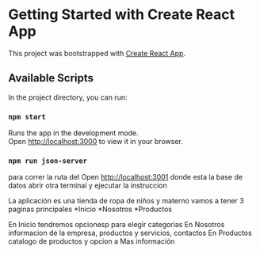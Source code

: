 # Getting Started with Create React App

This project was bootstrapped with [Create React App](https://github.com/facebook/create-react-app).

## Available Scripts

In the project directory, you can run:

### `npm start`

Runs the app in the development mode.\
Open [http://localhost:3000](http://localhost:3000) to view it in your browser.

### `npm run json-server`
para correr la ruta del 
Open [http://localhost:3001](http://localhost:3001/PRODUCTOS) donde esta la base de datos abrir otra terminal y ejecutar la instruccion

La aplicación es una tienda de ropa de niños y materno
vamos a tener 3 paginas principales
*Inicio
*Nosotros 
*Productos

En Inicio tendremos opcionesp para elegir categorias
En Nosotros informacion de la empresa, productos y servicios, contactos
En Productos catalogo de productos y opcion a Mas información